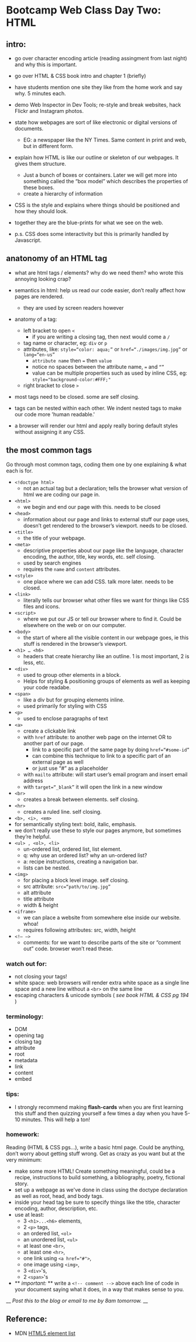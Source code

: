 Bootcamp Web Class Day Two: HTML
========
## intro:
- go over character encoding article (reading assingment from last night) and why this is important. 

- go over HTML & CSS book intro and chapter 1 (briefly)

- have students mention one site they like from the home work and say why. 5 minutes each.

- demo Web Inspector in Dev Tools; re-style and break websites, hack Flickr and Instagram photos.  

- state how webpages are sort of like electronic or digital versions of documents.
  - EG: a newspaper like the NY Times. Same content in print and web, but in different form.


- explain how HTML is like our outline or skeleton of our webpages. It gives them structure. 
  - Just a bunch of boxes or containers. Later we will get more into something called the “box model” which describes the properties of these boxes.
  - create a hierarchy of information

- CSS is the style and explains where things should be positioned and how they should look.

- together they are the blue-prints for what we see on the web.

- p.s. CSS does some interactivity but this is primarily handled by Javascript. 

## anatonomy of an HTML tag


- what are html tags / elements? why do we need them? who wrote this annoying looking crap?

- semantics in html: help us read our code easier, don’t really affect how pages are rendered.
  - they are used by screen readers however

- anatomy of a tag: 
  - left bracket to open `<`
    - if you are writing a closing tag, then next would come a `/`
  - tag name or character, eg: `div` or `p`
  - attributes, like: `style=“color: aqua;”` or `href=“./images/img.jpg”` or `lang=“en-us”`
    - `attribute name` then `=` then `value`
    - notice no spaces between the attribute name, `=` and `“”`
    - value can be multiple properties such as used by inline CSS, eg: `style="background-color:#FFF;"`	
  - right bracket to close `>`

- most tags need to be closed. some are self closing.

- tags can be nested within each other. We indent nested tags to make our code more 'human readable.'

- a browser will render our html and apply really boring default styles without assigning it any CSS.

## the most common tags

Go through most common tags, coding them one by one explaining & what each is for.

  - `<!doctype html>`
    - not an actual tag but a declaration; tells the browser what version of html we are coding our page in. 
  - `<html>`
    - we begin and end our page with this. needs to be closed
  - `<head>`
    - information about our page and links to external stuff our page uses, doesn’t get rendered to the browser’s viewport. needs to be closed.
  - `<title>`
    - the title of your webpage.
  - `<meta>`
    - descriptive properties about our page like the language, character encoding, the author, title, key words, etc. self closing.
    - used by search engines
    - requires the `name` and `content` attributes.
  - `<style>`
    - one place where we can add CSS. talk more later. needs to be closed.
  - `<link>`
    - literally tells our browser what other files we want for things like CSS files and icons.
  - `<script>`
    - where we put our JS or tell our browser where to find it. Could be elsewhere on the web or on our computer.
  - `<body>`
    - the start of where all the visible content in our webpage goes, ie this stuff is rendered in the browser’s viewport.
  - `<h1> … <h6>`
    - headers that create hierarchy like an outline. 1 is most important, 2 is less, etc. 
  - `<div>`
    - used to group other elements in a block.
    - Helps for styling & positioning groups of elements as well as keeping your code readabe.
  - `<span>`
    - like a div but for grouping elements inline.
    - used primarily for styling with CSS 
  - `<p>`
    - used to enclose paragraphs of text
  - `<a>`
    - create a clickable link 
    - with `href` attribute: to another web page on the internet OR to another part of our page.
      - link to a specific part of the same page by doing `href=“#some-id”`
      - can combine this technique to link to a specific part of an external page as well
      - or just use “#” as a placeholder
    - with `mailto` attribute: will start user’s email program and insert email address
    - with `target=“_blank”` it will open the link in a new window
  - `<br>`
    - creates a break between elements. self closing.
  - `<hr>`
    - creates a ruled line. self closing.
  - `<b>, <i>, <em>`
   - for semantically styling text: bold, italic, emphasis.
   - we don’t really use these to style our pages anymore, but sometimes they’re helpful.
  - `<ul> , <ol>, <li>`
    - un-ordered list, ordered list, list element.
    - q: why use an ordered list? why an un-ordered list?
    - a: recipe instructions, creating a navigation bar.
    - lists can be nested.
  - `<img>`
    - for placing a block level image. self closing.
    - src attribute: `src=“path/to/img.jpg”`
    - alt attribute
    - title attribute
    - width & height
  - `<iframe>`
    - we can place a website from somewhere else inside our website. whoa!
    - requires following attributes: src, width, height
  - `<!— —>`
    - comments: for we want to describe parts of the site or “comment out” code. browser won’t read these.

### watch out for:
- not closing your tags!
- white space: web browsers will render extra white space as a single line space and a new line without a `<br>` on the same line
- escaping characters & unicode symbols ( *see book HTML & CSS pg 194* )   

### terminology:
  - DOM 
  - opening tag
  - closing tag
  - attribute
  - root
  - metadata
  - link
  - content
  - embed
  
### tips:
- I strongly recommend making **flash-cards** when you are first learning this stuff and then quizzing yourself a few times a day when you have 5-10 minutes. This will help a ton!

### homework: 
Reading (HTML & CSS pgs...), write a basic html page. Could be anything, don’t worry about getting stuff wrong. Get as crazy as you want but at the very minimum:

- make some more HTML! Create something meaningful, could be a recipe, instructions to build something, a bibliography, poetry, fictional story.
- set up a webpage as we've done in class using the doctype declaration as well as root, head, and body tags.
- inside your head tag be sure to specify things like the title, character encoding, author, description, etc.
- use at least:
  - 3 `<h1>...<h6>` elements, 
  - 2 `<p>` tags, 
  - an ordered list, `<ol>` 
  - an unordered list, `<ul>`
  - at least one `<br>`, 
  - at least one `<hr>`, 
  - one link using `<a href="#">`, 
  - one image using `<img>`, 
  - 3 `<div>`'s, 
  - 2 `<span>`'s
- ** _important:_ ** write a `<!-- comment -->` above each line of code in your document saying what it does, in a way that makes sense to you.

__ *Post this to the blog or email to me by 8am tomorrow.* __


## Reference:
- MDN [HTML5 element list](https://developer.mozilla.org/en-US/docs/Web/Guide/HTML/HTML5/HTML5_element_list)